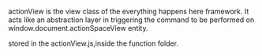 actionView is the view class of the everything happens here framework.
It acts like an abstraction layer in triggering the command to be performed on window.document.actionSpaceView entity.

stored in the actionView.js,inside the function folder.
